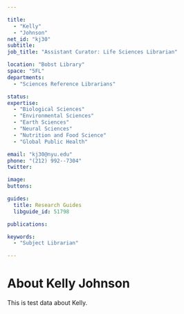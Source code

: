```yaml
---

title:
  - "Kelly"
  - "Johnson"
net_id: "kj30"
subtitle: 
job_title: "Assistant Curator: Life Sciences Librarian"

location: "Bobst Library"
space: "5FL"
departments:
  - "Sciences Reference Librarians"

status: 
expertise:
  - "Biological Sciences"
  - "Environmental Sciences"
  - "Earth Sciences"
  - "Neural Sciences"
  - "Nutrition and Food Science"
  - "Global Public Health"

email: "kj30@nyu.edu"
phone: "(212) 992--7304"
twitter: 

image: 
buttons:

guides:
  title: Research Guides
  libguide_id: 51798

publications:

keywords:
  - "Subject Librarian"

---
```


# About Kelly Johnson

This is test data about Kelly.
